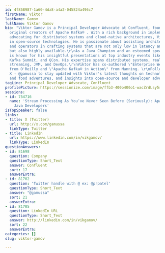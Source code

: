 ```yaml
---
id: 4f858987-1a60-4da8-a4a2-045824a496c7
firstName: Viktor
lastName: Gamov
fullName: Viktor Gamov
bio: "Viktor Gamov is a Principal Developer Advocate at Confluent, founded by the
  original creators of Apache Kafka® . With a rich background in implementing and
  advocating for distributed systems and cloud-native architectures, Viktor excels
  in open-source technologies. He is passionate about assisting architects, developers,
  and operators in crafting systems that are not only low in latency and scalable
  but also highly available.\r\nAs a Java Champion and an esteemed speaker, Viktor
  is known for his insightful presentations at top industry events like JavaOne, Devoxx,
  Kafka Summit, and QCon. His expertise spans distributed systems, real-time data
  streaming, JVM, and DevOps.\r\nViktor has co-authored \"Enterprise Web Development\"
  from O'Reilly and \"Apache Kafka® in Action\" from Manning. \r\nFollow Viktor on
  X - @gamussa to stay updated with Viktor's latest thoughts on technology, his gym
  and food adventures, and insights into open-source and developer advocacy."
tagLine: Principal Developer Advocate, Confluent
profilePicture: https://sessionize.com/image/ffb3-400o400o1-wacZrdLsy5r9frC981wHZa.jpg
sessions:
- id: 754716
  name: 'Stream Processing As You’ve Never Seen Before (Seriously): Apache Flink for
    Java Developers'
isTopSpeaker: false
links:
- title: X (Twitter)
  url: http://x.com/gamussa
  linkType: Twitter
- title: LinkedIn
  url: https://www.linkedin.com/in/vikgamov/
  linkType: LinkedIn
questionAnswers:
- id: 81698
  question: Company
  questionType: Short_Text
  answer: Confluent
  sort: 17
  answerExtra:
- id: 81702
  question: 'Twitter handle with @ ex: @prpatel'
  questionType: Short_Text
  answer: "@gamussa"
  sort: 21
  answerExtra:
- id: 81705
  question: LinkedIn URL
  questionType: Short_Text
  answer: http://linkedin.com/in/vikgamov/
  sort: 22
  answerExtra:
categories: []
slug: viktor-gamov

---
```

